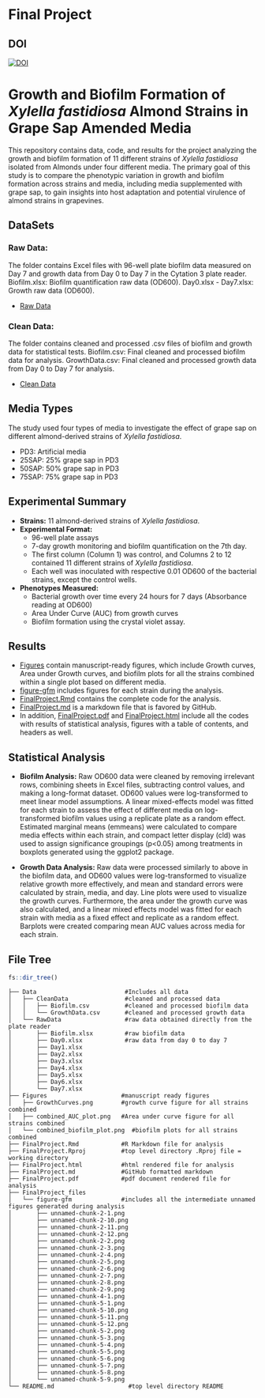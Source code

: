 # Final Project

## DOI
[![DOI](https://zenodo.org/badge/969865982.svg)](https://doi.org/10.5281/zenodo.15278537)

# Growth and Biofilm Formation of *Xylella fastidiosa* Almond Strains in Grape Sap Amended Media
This repository contains data, code, and results for the project analyzing the growth and biofilm formation of 11 different strains of *Xylella fastidiosa* isolated from Almonds under four different media. The primary goal of this study is to compare the phenotypic variation in growth and biofilm formation across strains and media, including media supplemented with grape sap, to gain insights into host adaptation and potential virulence of almond strains in grapevines.
## DataSets
### Raw Data: 
The folder contains Excel files with 96-well plate biofilm data measured on Day 7 and growth data from Day 0 to Day 7 in the Cytation 3 plate reader.
Biofilm.xlsx: Biofilm quantification raw data (OD600).
Day0.xlsx - Day7.xlsx: Growth raw data (OD600).
- [Raw Data](Data/RawData)
### Clean Data: 
The folder contains cleaned and processed .csv files of biofilm and growth data for statistical tests.
Biofilm.csv: Final cleaned and processed biofilm data for analysis.
GrowthData.csv: Final cleaned and processed growth data from Day 0 to Day 7 for analysis.
- [Clean Data](Data/CleanData)
## Media Types
The study used four types of media to investigate the effect of grape sap on different almond-derived strains of *Xylella fastidiosa*.
-	PD3: Artificial media
-	25SAP: 25% grape sap in PD3
-	50SAP: 50% grape sap in PD3
-	75SAP: 75% grape sap in PD3
## Experimental Summary
*	**Strains:** 11 almond-derived strains of *Xylella fastidiosa*.
*	**Experimental Format:**
    -	96-well plate assays
    -	7-day growth monitoring and biofilm quantification on the 7th day.
    -	The first column (Column 1) was control, and Columns 2 to 12 contained 11 different strains of *Xylella fastidiosa*.
    -	Each well was inoculated with respective 0.01 OD600 of the bacterial strains, except the control wells.
*	**Phenotypes Measured:**
    -	Bacterial growth over time every 24 hours for 7 days (Absorbance reading at OD600)
    -	Area Under Curve (AUC) from growth curves
    -	Biofilm formation using the crystal violet assay.
## Results
-	[Figures](Figures) contain manuscript-ready figures, which include Growth curves, Area under Growth curves, and biofilm plots for all the strains combined within a single plot based on different media. 
- [figure-gfm](FinalProject_files/figure-gfm) includes figures for each strain during the analysis.
-	[FinalProject.Rmd](FinalProject.Rmd) contains the complete code for the analysis.
-	[FinalProject.md](FinalProject.md) is a markdown file that is favored by GitHub.
-	In addition, [FinalProject.pdf](FinalProject.pdf) and [FinalProject.html](FinalProject.html) include all the codes with results of statistical analysis, figures with a table of contents, and headers as well.
## Statistical Analysis
-	**Biofilm Analysis:**
Raw OD600 data were cleaned by removing irrelevant rows, combining sheets in Excel files, subtracting control values, and making a long-format dataset. OD600 values were log-transformed to meet linear model assumptions. A linear mixed-effects model was fitted for each strain to assess the effect of different media on log-transformed biofilm values using a replicate plate as a random effect. Estimated marginal means (emmeans) were calculated to compare media effects within each strain, and compact letter display (cld) was used to assign significance groupings (p<0.05) among treatments in boxplots generated using the ggplot2 package.

-	**Growth Data Analysis:** 
Raw data were processed similarly to above in the biofilm data, and OD600 values were log-transformed to visualize relative growth more effectively, and mean and standard errors were calculated by strain, media, and day. Line plots were used to visualize the growth curves. Furthermore, the area under the growth curve was also calculated, and a linear mixed effects model was fitted for each strain with media as a fixed effect and replicate as a random effect. Barplots were created comparing mean AUC values across media for each strain.

## File Tree

```r
fs::dir_tree()
```

```
├── Data                         #Includes all data
│   ├── CleanData                #cleaned and processed data
│   │   ├── Biofilm.csv          #cleaned and processed biofilm data
│   │   └── GrowthData.csv       #cleaned and processed growth data
│   └── RawData                  #raw data obtained directly from the plate reader
│       ├── Biofilm.xlsx         #raw biofilm data
│       ├── Day0.xlsx            #raw data from day 0 to day 7
│       ├── Day1.xlsx
│       ├── Day2.xlsx
│       ├── Day3.xlsx
│       ├── Day4.xlsx
│       ├── Day5.xlsx
│       ├── Day6.xlsx
│       └── Day7.xlsx
├── Figures                     #manuscript ready figures 
│   ├── GrowthCurves.png        #growth curve figure for all strains combined
│   ├── combined_AUC_plot.png   #Area under curve figure for all strains combined
│   └── combined_biofilm_plot.png  #biofilm plots for all strains combined
├── FinalProject.Rmd            #R Markdown file for analysis
├── FinalProject.Rproj          #top level directory .Rproj file = working directory
├── FinalProject.html           #html rendered file for analysis
├── FinalProject.md             #GitHub formatted markdown
├── FinalProject.pdf            #pdf document rendered file for analysis
├── FinalProject_files  
│   └── figure-gfm              #includes all the intermediate unnamed figures generated during analysis
│       ├── unnamed-chunk-2-1.png
│       ├── unnamed-chunk-2-10.png
│       ├── unnamed-chunk-2-11.png
│       ├── unnamed-chunk-2-12.png
│       ├── unnamed-chunk-2-2.png
│       ├── unnamed-chunk-2-3.png
│       ├── unnamed-chunk-2-4.png
│       ├── unnamed-chunk-2-5.png
│       ├── unnamed-chunk-2-6.png
│       ├── unnamed-chunk-2-7.png
│       ├── unnamed-chunk-2-8.png
│       ├── unnamed-chunk-2-9.png
│       ├── unnamed-chunk-4-1.png
│       ├── unnamed-chunk-5-1.png
│       ├── unnamed-chunk-5-10.png
│       ├── unnamed-chunk-5-11.png
│       ├── unnamed-chunk-5-12.png
│       ├── unnamed-chunk-5-2.png
│       ├── unnamed-chunk-5-3.png
│       ├── unnamed-chunk-5-4.png
│       ├── unnamed-chunk-5-5.png
│       ├── unnamed-chunk-5-6.png
│       ├── unnamed-chunk-5-7.png
│       ├── unnamed-chunk-5-8.png
│       └── unnamed-chunk-5-9.png
└── README.md                     #top level directory README
```

